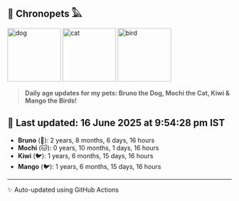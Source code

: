 ## 🐾 Chronopets 𓅓

<img src="https://media.giphy.com/media/3oriO0OEd9QIDdllqo/giphy.gif" width="120" height="120" alt="dog"> <img src="https://media.giphy.com/media/OmK8lulOMQ9XO/giphy.gif" width="120" height="120" alt="cat"> <img src="https://media.giphy.com/media/1dMNq7sH2v5i/giphy.gif" width="120" height="120" alt="bird"> 

> **Daily age updates for my pets: Bruno the Dog, Mochi the Cat, Kiwi & Mango the Birds!**

## 📅 Last updated: 16 June 2025 at 9:54:28 pm IST

- **Bruno** (🐶): 2 years, 8 months, 6 days, 16 hours
- **Mochi** (🐱): 0 years, 10 months, 1 days, 16 hours
- **Kiwi** (🐦): 1 years, 6 months, 15 days, 16 hours
- **Mango** (🐦): 1 years, 6 months, 15 days, 16 hours

---
✨ Auto-updated using GitHub Actions
